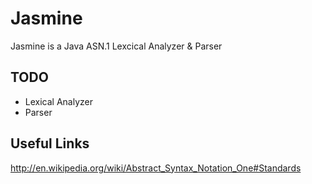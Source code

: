 Jasmine
=======

Jasmine is a Java ASN.1 Lexcical Analyzer & Parser

TODO
----

 - Lexical Analyzer
 - Parser

Useful Links
------------

http://en.wikipedia.org/wiki/Abstract_Syntax_Notation_One#Standards
